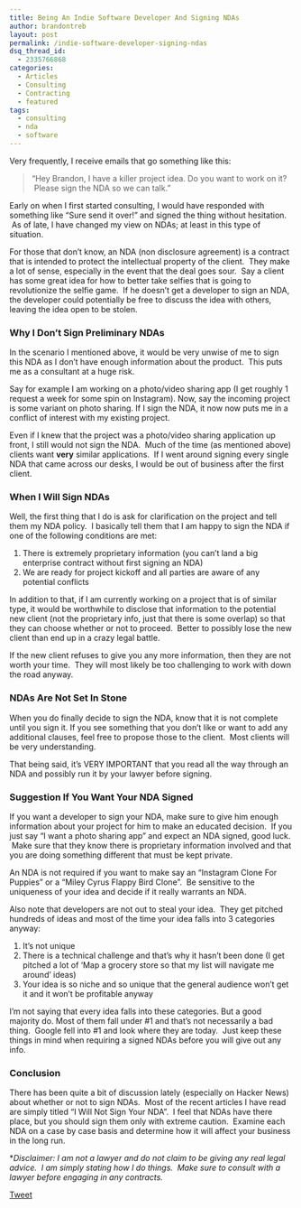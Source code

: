 ```yaml
---
title: Being An Indie Software Developer And Signing NDAs
author: brandontreb
layout: post
permalink: /indie-software-developer-signing-ndas
dsq_thread_id:
  - 2335766868
categories:
  - Articles
  - Consulting
  - Contracting
  - featured
tags:
  - consulting
  - nda
  - software
---
```

Very frequently, I receive emails that go something like this:

> &#8220;Hey Brandon, I have a killer project idea. Do you want to work on it?  Please sign the NDA so we can talk.&#8221;

Early on when I first started consulting, I would have responded with something like &#8220;Sure send it over!&#8221; and signed the thing without hesitation.  As of late, I have changed my view on NDAs; at least in this type of situation.

For those that don&#8217;t know, an NDA (non disclosure agreement) is a contract that is intended to protect the intellectual property of the client.  They make a lot of sense, especially in the event that the deal goes sour.  Say a client has some great idea for how to better take selfies that is going to revolutionize the selfie game.  If he doesn&#8217;t get a developer to sign an NDA, the developer could potentially be free to discuss the idea with others, leaving the idea open to be stolen.

### Why I Don&#8217;t Sign Preliminary NDAs

In the scenario I mentioned above, it would be very unwise of me to sign this NDA as I don&#8217;t have enough information about the product.  This puts me as a consultant at a huge risk.

Say for example I am working on a photo/video sharing app (I get roughly 1 request a week for some spin on Instagram). Now, say the incoming project is some variant on photo sharing. If I sign the NDA, it now now puts me in a conflict of interest with my existing project.

Even if I knew that the project was a photo/video sharing application up front, I still would not sign the NDA.  Much of the time (as mentioned above) clients want **very** similar applications.  If I went around signing every single NDA that came across our desks, I would be out of business after the first client.

### When I Will Sign NDAs

Well, the first thing that I do is ask for clarification on the project and tell them my NDA policy.  I basically tell them that I am happy to sign the NDA if one of the following conditions are met:

  1. There is extremely proprietary information (you can&#8217;t land a big enterprise contract without first signing an NDA)
  2. We are ready for project kickoff and all parties are aware of any potential conflicts

In addition to that, if I am currently working on a project that is of similar type, it would be worthwhile to disclose that information to the potential new client (not the proprietary info, just that there is some overlap) so that they can choose whether or not to proceed.  Better to possibly lose the new client than end up in a crazy legal battle.

If the new client refuses to give you any more information, then they are not worth your time.  They will most likely be too challenging to work with down the road anyway.

### NDAs Are Not Set In Stone

When you do finally decide to sign the NDA, know that it is not complete until you sign it. If you see something that you don&#8217;t like or want to add any additional clauses, feel free to propose those to the client.  Most clients will be very understanding.

That being said, it&#8217;s VERY IMPORTANT that you read all the way through an NDA and possibly run it by your lawyer before signing.

### Suggestion If You Want Your NDA Signed

If you want a developer to sign your NDA, make sure to give him enough information about your project for him to make an educated decision.  If you just say &#8220;I want a photo sharing app&#8221; and expect an NDA signed, good luck.  Make sure that they know there is proprietary information involved and that you are doing something different that must be kept private.

An NDA is not required if you want to make say an &#8220;Instagram Clone For Puppies&#8221; or a &#8220;Miley Cyrus Flappy Bird Clone&#8221;.  Be sensitive to the uniqueness of your idea and decide if it really warrants an NDA.

Also note that developers are not out to steal your idea.  They get pitched hundreds of ideas and most of the time your idea falls into 3 categories anyway:

  1. It&#8217;s not unique
  2. There is a technical challenge and that&#8217;s why it hasn&#8217;t been done (I get pitched a lot of &#8216;Map a grocery store so that my list will navigate me around&#8217; ideas)
  3. Your idea is so niche and so unique that the general audience won&#8217;t get it and it won&#8217;t be profitable anyway

I&#8217;m not saying that every idea falls into these categories. But a good majority do. Most of them fall under #1 and that&#8217;s not necessarily a bad thing.  Google fell into #1 and look where they are today.  Just keep these things in mind when requiring a signed NDAs before you will give out any info.

### Conclusion

There has been quite a bit of discussion lately (especially on Hacker News) about whether or not to sign NDAs.  Most of the recent articles I have read are simply titled &#8220;I Will Not Sign Your NDA&#8221;.  I feel that NDAs have there place, but you should sign them only with extreme caution.  Examine each NDA on a case by case basis and determine how it will affect your business in the long run.

**Disclaimer: I am not a lawyer and do not claim to be giving any real legal advice.  I am simply stating how I do things.  Make sure to consult with a lawyer before engaging in any contracts.*

<div style="">
  <a href="http://twitter.com/share" class="twitter-share-button" data-count="horizontal" data-text="Being An Indie Software Developer And Signing NDAs" data-url="http://brandontreb.com/indie-software-developer-signing-ndas"  data-via="brandontreb" data-related="brandontreb:">Tweet</a>
</div>